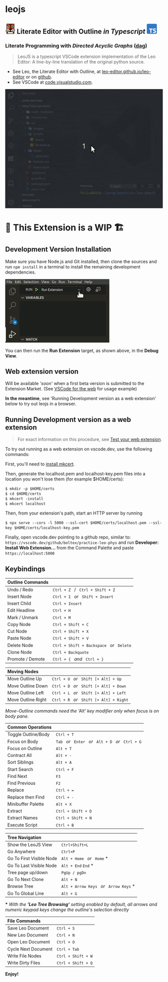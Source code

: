 # leojs

## ![LeoEditor](https://raw.githubusercontent.com/boltex/leojs/master/resources/leoapp.png) Literate Editor with Outline _in Typescript_ ![Typescript](https://raw.githubusercontent.com/boltex/leojs/master/resources/typescript.png)

### Literate Programming with _Directed Acyclic Graphs_ ([dag](https://en.wikipedia.org/wiki/Directed_acyclic_graph))

> LeoJS is a typescript VSCode extension implementation of the Leo Editor: A line-by-line translation of the original python source.

-   See Leo, the Literate Editor with Outline, at [leo-editor.github.io/leo-editor](https://leo-editor.github.io/leo-editor/)
    or on [github](https://github.com/leo-editor/leo-editor).
-   See VSCode at [code.visualstudio.com](https://code.visualstudio.com/).

![Screenshot](https://raw.githubusercontent.com/boltex/leojs/master/resources/animated-screenshot.gif)

# 🚧 This Extension is a WIP 🏗️

## Development Version Installation

Make sure you have Node.js and Git installed, then clone the sources and run `npm install` in a terminal to install the remaining development dependencies.

![run extension](https://raw.githubusercontent.com/boltex/leojs/master/resources/run-extension.png)

You can then run the **Run Extension** target, as shown above, in the **Debug View**.

## Web extension version

Will be available _'soon'_ when a first beta version is submitted to the Extension Market. (See [VSCode for the web](https://code.visualstudio.com/docs/editor/vscode-web#_opening-a-project) for usage example)

**In the meantime**, see 'Running Development version as a web extension' below to try out leojs in a browser.

## Running Development version as a web extension

> For exact information on this procedure, see [Test your web extension](https://code.visualstudio.com/api/extension-guides/web-extensions#test-your-web-extension-in-vscode.dev).

To try out running as a web extension on vscode.dev, use the following commands:

First, you'll need to [install mkcert](https://github.com/FiloSottile/mkcert#installation).

Then, generate the localhost.pem and localhost-key.pem files into a location you won't lose them (for example $HOME/certs):

```
$ mkdir -p $HOME/certs
$ cd $HOME/certs
$ mkcert -install
$ mkcert localhost
```

Then, from your extension's path, start an HTTP server by running

```
$ npx serve --cors -l 5000 --ssl-cert $HOME/certs/localhost.pem --ssl-key $HOME/certs/localhost-key.pem
```

Finally, open vscode.dev pointing to a github repo, similar to: `https://vscode.dev/github/boltex/practice-leo-phys` and run **Developer: Install Web Extension...** from the Command Palette and paste `https://localhost:5000`

## Keybindings

| Outline Commands |                                                                  |
| :--------------- | :--------------------------------------------------------------- |
| Undo / Redo      | `Ctrl + Z` &nbsp;&nbsp;/&nbsp;&nbsp; `Ctrl + Shift + Z`          |
| Insert Node      | `Ctrl + I` &nbsp;&nbsp;_or_&nbsp;&nbsp; `Shift + Insert`         |
| Insert Child     | `Ctrl + Insert`                                                  |
| Edit Headline    | `Ctrl + H`                                                       |
| Mark / Unmark    | `Ctrl + M`                                                       |
| Copy Node        | `Ctrl + Shift + C`                                               |
| Cut Node         | `Ctrl + Shift + X`                                               |
| Paste Node       | `Ctrl + Shift + V`                                               |
| Delete Node      | `Ctrl + Shift + Backspace` &nbsp;&nbsp;_or_&nbsp;&nbsp; `Delete` |
| Clone Node       | `Ctrl + Backquote`                                               |
| Promote / Demote | `Ctrl + {` &nbsp;&nbsp;_and_&nbsp;&nbsp; `Ctrl + }`              |

| Moving Nodes       |                                                                 |
| :----------------- | :-------------------------------------------------------------- |
| Move Outline Up    | `Ctrl + U` &nbsp;&nbsp;_or_&nbsp;&nbsp; `Shift [+ Alt] + Up`    |
| Move Outline Down  | `Ctrl + D` &nbsp;&nbsp;_or_&nbsp;&nbsp; `Shift [+ Alt] + Down`  |
| Move Outline Left  | `Ctrl + L` &nbsp;&nbsp;_or_&nbsp;&nbsp; `Shift [+ Alt] + Left`  |
| Move Outline Right | `Ctrl + R` &nbsp;&nbsp;_or_&nbsp;&nbsp; `Shift [+ Alt] + Right` |

_Move-Outline commands need the 'Alt' key modifier only when focus is on body pane._

| Common Operations   |                                                                                                                           |
| :------------------ | :------------------------------------------------------------------------------------------------------------------------ |
| Toggle Outline/Body | `Ctrl + T`                                                                                                                |
| Focus on Body       | `Tab` &nbsp;&nbsp;_or_&nbsp;&nbsp; `Enter` &nbsp;&nbsp;_or_&nbsp;&nbsp; `Alt + D` &nbsp;&nbsp;_or_&nbsp;&nbsp; `Ctrl + G` |
| Focus on Outline    | `Alt + T`                                                                                                                 |
| Contract All        | `Alt + -`                                                                                                                 |
| Sort Siblings       | `Alt + A`                                                                                                                 |
| Start Search        | `Ctrl + F`                                                                                                                |
| Find Next           | `F3`                                                                                                                      |
| Find Previous       | `F2`                                                                                                                      |
| Replace             | `Ctrl + =`                                                                                                                |
| Replace then Find   | `Ctrl + -`                                                                                                                |
| Minibuffer Palette  | `Alt + X`                                                                                                                 |
| Extract             | `Ctrl + Shift + D`                                                                                                        |
| Extract Names       | `Ctrl + Shift + N`                                                                                                        |
| Execute Script      | `Ctrl + B`                                                                                                                |

| Tree Navigation          |                                                                 |
| :----------------------- | :-------------------------------------------------------------- |
| Show the LeoJS View      | `Ctrl+Shift+L`                                                  |
| Go Anywhere              | `Ctrl+P`                                                        |
| Go To First Visible Node | `Alt + Home` &nbsp;&nbsp;_or_&nbsp;&nbsp; `Home` \*             |
| Go To Last Visible Node  | `Alt + End` `End` \*                                            |
| Tree page up/down        | `PgUp / pgDn`                                                   |
| Go To Next Clone         | `Alt + N`                                                       |
| Browse Tree              | `Alt + Arrow Keys` &nbsp;&nbsp;_or_&nbsp;&nbsp; `Arrow Keys` \* |
| Go To Global Line        | `Alt + G`                                                       |

**\*** _With the **'Leo Tree Browsing'** setting enabled by default, all arrows and numeric keypad keys change the outline's selection directly_

| File Commands       |                    |
| :------------------ | :----------------- |
| Save Leo Document   | `Ctrl + S`         |
| New Leo Document    | `Ctrl + N`         |
| Open Leo Document   | `Ctrl + O`         |
| Cycle Next Document | `Ctrl + Tab`       |
| Write File Nodes    | `Ctrl + Shift + W` |
| Write Dirty Files   | `Ctrl + Shift + Q` |

**Enjoy!**
